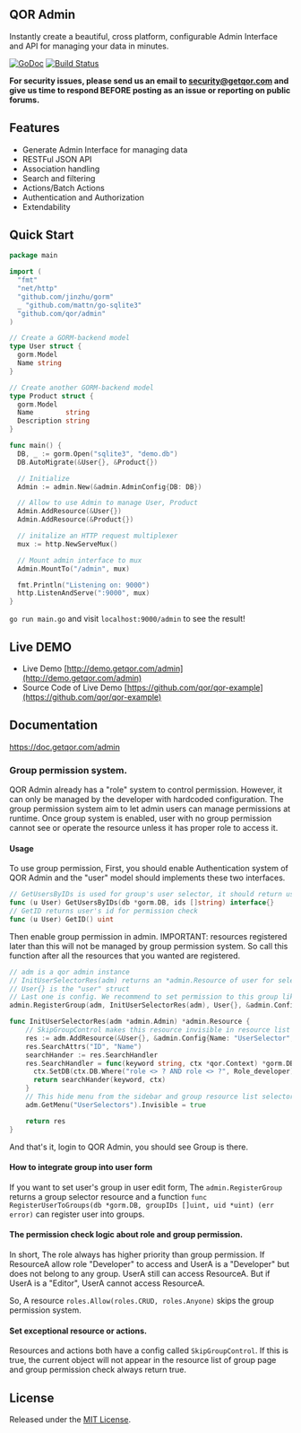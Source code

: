 ## QOR Admin

Instantly create a beautiful, cross platform, configurable Admin Interface and API for managing your data in minutes.

[![GoDoc](https://godoc.org/github.com/qor/admin?status.svg)](https://godoc.org/github.com/qor/admin)
[![Build Status](https://travis-ci.com/qor/admin.svg?branch=master)](https://travis-ci.com/qor/admin)

**For security issues, please send us an email to security@getqor.com and give us time to respond BEFORE posting as an issue or reporting on public forums.**

## Features

- Generate Admin Interface for managing data
- RESTFul JSON API
- Association handling
- Search and filtering
- Actions/Batch Actions
- Authentication and Authorization
- Extendability

## Quick Start

```go
package main

import (
  "fmt"
  "net/http"
  "github.com/jinzhu/gorm"
  _ "github.com/mattn/go-sqlite3"
  "github.com/qor/admin"
)

// Create a GORM-backend model
type User struct {
  gorm.Model
  Name string
}

// Create another GORM-backend model
type Product struct {
  gorm.Model
  Name        string
  Description string
}

func main() {
  DB, _ := gorm.Open("sqlite3", "demo.db")
  DB.AutoMigrate(&User{}, &Product{})

  // Initialize
  Admin := admin.New(&admin.AdminConfig{DB: DB})

  // Allow to use Admin to manage User, Product
  Admin.AddResource(&User{})
  Admin.AddResource(&Product{})

  // initalize an HTTP request multiplexer
  mux := http.NewServeMux()

  // Mount admin interface to mux
  Admin.MountTo("/admin", mux)

  fmt.Println("Listening on: 9000")
  http.ListenAndServe(":9000", mux)
}
```

`go run main.go` and visit `localhost:9000/admin` to see the result!

## Live DEMO

* Live Demo [http://demo.getqor.com/admin](http://demo.getqor.com/admin)
* Source Code of Live Demo [https://github.com/qor/qor-example](https://github.com/qor/qor-example)

## Documentation

<https://doc.getqor.com/admin>

### Group permission system.

QOR Admin already has a "role" system to control permission. However, it can only be managed by the developer with hardcoded configuration. The group permission system aim to let admin users can manage permissions at runtime. Once group system is enabled, user with no group permission cannot see or operate the resource unless it has proper role to access it.

#### Usage

To use group permission, First, you should enable Authentication system of QOR Admin and the "user" model should implements these two interfaces.

```go
// GetUsersByIDs is used for group's user selector, it should return user list by given user ids.
func (u User) GetUsersByIDs(db *gorm.DB, ids []string) interface{}
// GetID returns user's id for permission check
func (u User) GetID() uint
```

Then enable group permission in admin.
IMPORTANT: resources registered later than this will not be managed by group permission system. So call this function after all the resources that you wanted are registered.

```go
// adm is a qor admin instance
// InitUserSelectorRes(adm) returns an *admin.Resource of user for selector, an example attached below
// User{} is the "user" struct
// Last one is config. We recommend to set permission to this group like this, so that the initial user with role "Developer" could access group at the beginning. the permission check logic between role and group permission will be explained later.
admin.RegisterGroup(adm, InitUserSelectorRes(adm), User{}, &admin.Config{Name: "Groups", Permission: roles.Allow(roles.CRUD, "Developer")})

func InitUserSelectorRes(adm *admin.Admin) *admin.Resource {
    // SkipGroupControl makes this resource invisible in resource list selector of group
    res := adm.AddResource(&User{}, &admin.Config{Name: "UserSelector", SkipGroupControl: true})
    res.SearchAttrs("ID", "Name")
    searchHander := res.SearchHandler
    res.SearchHandler = func(keyword string, ctx *qor.Context) *gorm.DB {
      ctx.SetDB(ctx.DB.Where("role <> ? AND role <> ?", Role_developer))
      return searchHander(keyword, ctx)
    }
    // This hide menu from the sidebar and group resource list selector
    adm.GetMenu("UserSelectors").Invisible = true

    return res
}
```

And that's it, login to QOR Admin, you should see Group is there.

#### How to integrate group into user form
If you want to set user's group in user edit form, The `admin.RegisterGroup` returns a group selector resource and a function `func RegisterUserToGroups(db *gorm.DB, groupIDs []uint, uid *uint) (err error)` can register user into groups.

#### The permission check logic about role and group permission.
In short, The role always has higher priority than group permission.
If ResourceA allow role "Developer" to access and UserA is a "Developer" but does not belong to any group. UserA still can access ResourceA.
But if UserA is a "Editor", UserA cannot access ResourceA.

So, A resource `roles.Allow(roles.CRUD, roles.Anyone)` skips the group permission system.

#### Set exceptional resource or actions.
Resources and actions both have a config called `SkipGroupControl`. If this is true, the current object will not appear in the resource list of group page and group permission check always return true.

## License

Released under the [MIT License](http://opensource.org/licenses/MIT).
